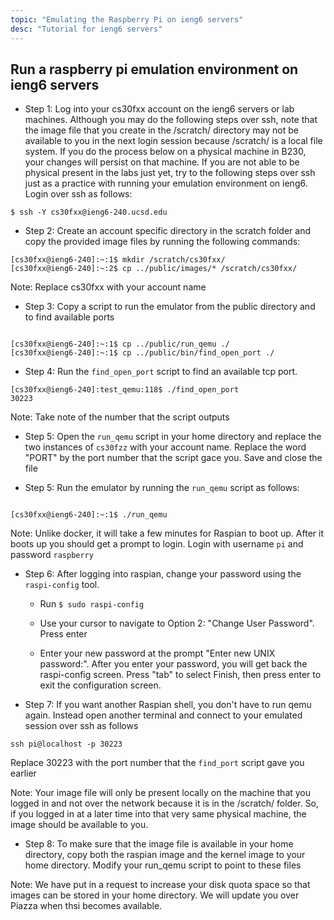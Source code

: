 ```yaml
---
topic: "Emulating the Raspberry Pi on ieng6 servers"
desc: "Tutorial for ieng6 servers"
---
```


## Run a raspberry pi emulation environment on ieng6 servers

* Step 1: Log into your cs30fxx account on the ieng6 servers or lab machines. Although you may do the following steps over ssh, note that the image file that you create in the /scratch/ directory may not be available to you in the next login session because /scratch/ is a local file system. If you do the process below on a physical machine in B230, your changes will persist on that machine. If you are not able to be physical present in the labs just yet, try to the following steps over ssh just as a practice with running your emulation environment on ieng6. Login over ssh as follows:

```
$ ssh -Y cs30fxx@ieng6-240.ucsd.edu

```

* Step 2: Create an account specific directory in the scratch folder and copy the provided image files by running the following commands:

``` 
[cs30fxx@ieng6-240]:~:1$ mkdir /scratch/cs30fxx/
[cs30fxx@ieng6-240]:~:2$ cp ../public/images/* /scratch/cs30fxx/

```

Note: Replace cs30fxx with your account name

* Step 3: Copy a script to run the emulator from the public directory and to find available ports

```

[cs30fxx@ieng6-240]:~:1$ cp ../public/run_qemu ./
[cs30fxx@ieng6-240]:~:1$ cp ../public/bin/find_open_port ./

```

* Step 4: Run the `find_open_port` script to find an available tcp port. 

```
[cs30fxx@ieng6-240]:test_qemu:118$ ./find_open_port 
30223
```

Note: Take note of the number that the script outputs


* Step 5: Open the `run_qemu` script in your home directory and replace the two instances of `cs30fzz` with your account name. Replace the word "PORT" by the port number that the script gace you. Save and close the file

* Step 5: Run the emulator by running the `run_qemu` script as follows:


```

[cs30fxx@ieng6-240]:~:1$ ./run_qemu 

```

Note: Unlike docker, it will take a few minutes for Raspian to boot up. After it boots up you should get a prompt to login. Login with username `pi` and password `raspberry`

* Step 6: After logging into raspian, change your password using the `raspi-config` tool. 

	* Run `$ sudo raspi-config`

	* Use your cursor to navigate to Option 2: "Change User Password". Press enter

	* Enter your new password at the prompt "Enter new UNIX password:". After you enter your password, you will get back the raspi-config screen. Press "tab" to select Finish, then press enter to exit the configuration screen.

* Step 7: If you want another Raspian shell, you don't have to run qemu again. Instead open another terminal and connect to your emulated session over ssh as follows

```
ssh pi@localhost -p 30223

```

Replace 30223 with the port number that the `find_port` script gave you earlier

Note: Your image file will only be present locally on the machine that you logged in and not over the network because it is in the /scratch/ folder. So, if you logged in at a later time into that very same physical machine, the image should be available to you. 

* Step 8: To make sure that the image file is available in your home directory, copy both the raspian image and the kernel image to your home directory. Modify your run_qemu script to point to these files



Note: We have put in a request to increase your disk quota space so that images can be stored in your home directory. We will update you over Piazza when thsi becomes available.

